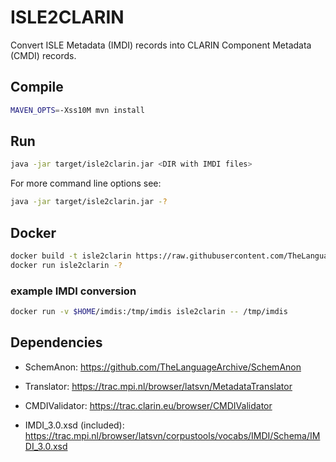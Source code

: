 # ISLE2CLARIN

Convert ISLE Metadata (IMDI) records into CLARIN Component Metadata (CMDI) records.

## Compile
```sh
MAVEN_OPTS=-Xss10M mvn install
```

## Run
```sh
java -jar target/isle2clarin.jar <DIR with IMDI files>
```

For more command line options see:

```sh
java -jar target/isle2clarin.jar -?
```

## Docker
```sh
docker build -t isle2clarin https://raw.githubusercontent.com/TheLanguageArchive/ISLE2CLARIN/master/Dockerfile
docker run isle2clarin -?
```
### example IMDI conversion
```sh
docker run -v $HOME/imdis:/tmp/imdis isle2clarin -- /tmp/imdis
```

## Dependencies
- SchemAnon: https://github.com/TheLanguageArchive/SchemAnon

- Translator: https://trac.mpi.nl/browser/latsvn/MetadataTranslator

- CMDIValidator: https://trac.clarin.eu/browser/CMDIValidator

- IMDI_3.0.xsd (included): https://trac.mpi.nl/browser/latsvn/corpustools/vocabs/IMDI/Schema/IMDI_3.0.xsd
